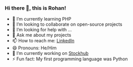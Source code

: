 ### Hi there 👋, this is Rohan!

- 🌱 I’m currently learning PHP
- 👯 I’m looking to collaborate on open-source projects
- 🤔 I’m looking for help with ...
- 💬 Ask me about my projects
- 📫 How to reach me: 
  <a href="https://www.linkedin.com/in/rohananandpandit/">LinkedIn</a>
- 😄 Pronouns: He/Him
- 🔭 I’m currently working on <a href="https://www.linkedin.com/in/stockhub1/">Stockhub</a>
- ⚡ Fun fact: My first programming language was Python

